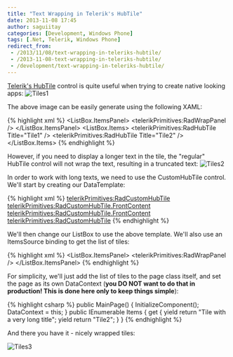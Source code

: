 ```yaml
---
title: "Text Wrapping in Telerik's HubTile"
date: 2013-11-08 17:45
author: saguiitay
categories: [Development, Windows Phone]
tags: [.Net, Telerik, Windows Phone]
redirect_from:
 - /2013/11/08/text-wrapping-in-teleriks-hubtile/
 - /2013-11-08-text-wrapping-in-teleriks-hubtile/
 - /development/text-wrapping-in-teleriks-hubtile/
---
```

[Telerik's HubTile](http://www.telerik.com/products/windows-phone/overview/all-controls/hubtile.aspx) control is quite useful when trying to create
native looking apps:
![Tiles1]({{site.url}}/images/tiles1.png)

The above image can be easily generate using the following XAML:

{% highlight xml %}
<ListBox>
	<ListBox.ItemsPanel>
		<ItemsPanelTemplate>
			<telerikPrimitives:RadWrapPanel />
		</ItemsPanelTemplate>
	</ListBox.ItemsPanel>
	<ListBox.Items>
		<ListBoxItem>
			<telerikPrimitives:RadHubTile Title="Tile1" />
		</ListBoxItem>
		<ListBoxItem>
			<telerikPrimitives:RadHubTile Title="Tile2" />
		</ListBoxItem>
	</ListBox.Items>
 </ListBox>
{% endhighlight %}

However, if you need to display a longer text in the tile, the "regular" HubTile control will not wrap the text, resulting in a
truncated text:
![Tiles2]({{site.url}}/images/tiles2.png)

In order to work with long texts, we need to use the CustomHubTile control. We'll start by creating our DataTemplate:

{% highlight xml %}
<DataTemplate x:Key="StaticTile">
	<telerikPrimitives:RadCustomHubTile>
		<telerikPrimitives:RadCustomHubTile.FrontContent>
			<Grid Background="{StaticResource PhoneAccentBrush}">
				<TextBlock VerticalAlignment="Bottom" Text="{Binding}" Margin="8" TextWrapping="Wrap"/>
			</Grid>
		<telerikPrimitives:RadCustomHubTile.FrontContent>
	<telerikPrimitives:RadCustomHubTile>
</DataTemplate>
{% endhighlight %}

We'll then change our ListBox to use the above template. We'll also use an ItemsSource binding to get the list of tiles:

{% highlight xml %}
<ListBox ItemTemplate="{StaticResource StaticTile}" ItemsSource="{Binding Items}">
	<ListBox.ItemsPanel>
		<ItemsPanelTemplate>
			<telerikPrimitives:RadWrapPanel />
		</ItemsPanelTemplate>
	</ListBox.ItemsPanel>
</ListBox>
{% endhighlight %}

For simplicity, we'll just add the list of tiles to the page class itself, and set the page as its own DataContext (**you DO NOT want to do that in production! This is done here only to keep things simple**):

{% highlight csharp %}
public MainPage()
{
	InitializeComponent();
	DataContext = this;
}
public IEnumerable<string> Items
{
	get
	{
		yield return "Tile with a very long title";
		yield return "Tile2";
	}
}
{% endhighlight %}

And there you have it - nicely wrapped tiles:

![Tiles3]({{site.url}}/images/tiles31.png)
